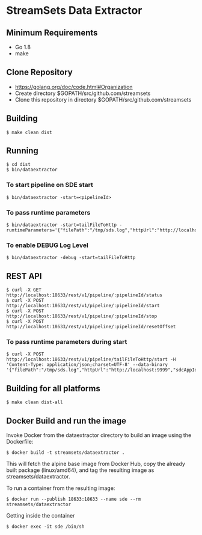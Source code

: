 # StreamSets Data Extractor 

## Minimum Requirements

* Go 1.8
* make


## Clone Repository

* https://golang.org/doc/code.html#Organization
* Create directory $GOPATH/src/github.com/streamsets
* Clone this repository in directory $GOPATH/src/github.com/streamsets

    
## Building
    $ make clean dist
    
## Running

    $ cd dist
    $ bin/dataextractor
    
### To start pipeline on SDE start

    $ bin/dataextractor -start=<pipelineId>
    
### To pass runtime parameters   
        
    $ bin/dataextractor -start=tailFileToHttp -runtimeParameters='{"filePath":"/tmp/sds.log","httpUrl":"http://localhost:9999","sdcAppId":"sde"}'

### To enable DEBUG Log Level    
    
    $ bin/dataextractor -debug -start=tailFileToHttp    
    
## REST API

    $ curl -X GET http://localhost:18633/rest/v1/pipeline/:pipelineId/status
    $ curl -X POST http://localhost:18633/rest/v1/pipeline/:pipelineId/start
    $ curl -X POST http://localhost:18633/rest/v1/pipeline/:pipelineId/stop
    $ curl -X POST http://localhost:18633/rest/v1/pipeline/:pipelineId/resetOffset
    
### To pass runtime parameters during start

    $ curl -X POST http://localhost:18633/rest/v1/pipeline/tailFileToHttp/start -H 'Content-Type: application/json;charset=UTF-8' --data-binary '{"filePath":"/tmp/sds.log","httpUrl":"http://localhost:9999","sdcAppId":"sde"}'
       

## Building for all platforms

    $ make clean dist-all


## Docker Build and run the image


Invoke Docker from the dataextractor directory to build an image using the Dockerfile:

    
    $ docker build -t streamsets/dataextractor .


This will fetch the alpine base image from Docker Hub, copy the already built package (linux/amd64), and tag the resulting image as streamsets/dataextractor.


To run a container from the resulting image:

    $ docker run --publish 18633:18633 --name sde --rm streamsets/dataextractor

Getting inside the container

    $ docker exec -it sde /bin/sh 
